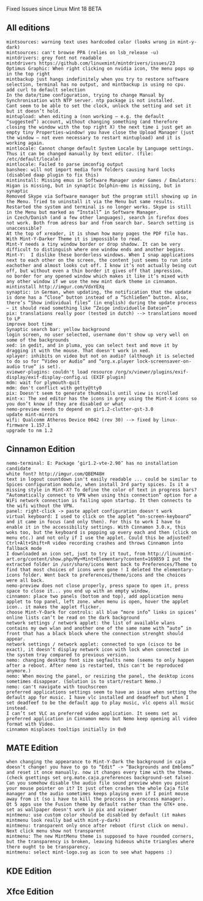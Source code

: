 Fixed Issues since Linux Mint 18 BETA

All editions
------------
	mintsources: warning text uses hardcoded color (looks wrong in mint-y-dark)
	mintsources: can't browse PPA (relies on lsb_release -u)
	mintdrivers: grey font not readable
	mintdrivers https://github.com/linuxmint/mintdrivers/issues/23
	Optimus Graphic: When right clicking on nvidia icon, the menu pops up in the top right
	mintbackup just hangs indefinitely when you try to restore software selection, terminal has no output, and mintbackup is using no cpu.
	add curl to default selection
	In the date/time configuration, trying to change Manual by Synchronisation with NTP server. ntp package is not installed.
	Cant seem to be able to set the clock, unlock the setting and set it but it doesn’t hold.
	mintupload: when editing a (non working – e.g. the default “suggested”) account, without changing something (and therefore closing the window with the top right X) the next time i just get an empty tiny Properties-window! you have close the Upload Manager (just the window – not even necessary to restart mintupload) and it is working again.
	mintlocale: Cannot change default System Locale by Language settings. Thus it can be changed manually by text editor. (file: /etc/default/locale)
	mintlocale: Failed to parse imconfig output
	banshee: will not import media form folders causing hard locks (disabled daap plugin to fix this)
	mintinstall: Missing emus in Software Manager under Games / Emulators: Higan is missing, but in synaptic Dolphin-emu is missing, but in synaptic
	Removed Skype via Software manager but the program still showing up in the Menu. Tried to uninstall it via the Menu but same results. Restarted the system and terminal is no longer works. Skype is still in the Menu but marked as “Install” in Software Manager.
	in Czech/Danish (and a few other languages), search in firefox does not work. Both from adress bar and from search bar. Search setting is unaccessible?
	At the top of xreader, it is shown how many pages the PDF file has. With Mint-Y-Darker Theme it is impossible to read.
	Mint-Y needs a tiny window border or drop shadow. It can be very difficult to distinguish where one window ends and another begins.
	Mint-Y:  I dislike these borderless windows. When I snap applications next to each other on the screen, the content just seems to run into eachother and almost looks cut off. I know it’s not actually being cut off, but without even a thin border it gives off that impression.
	no border for any opened window which makes it like it’s mixed with any other window if we use the new mint dark theme in cinnamon.
	mintinstall http://imgur.com/VdxYEXq
	synaptic: in German, when updating, the notification that the update is done has a “Close” button instead of a “Schließen” button. Also, there’s “Show individual files” (in english) during the update process – it should read something like “Zeige individuelle Dateien”.
	pix: translations really poor (tested in dutch) --> translations moved to LP
	improve boot time
	Synaptic search bar: yellow background
	login screen, no user selected, username don't show up very well on some of the backgrounds
	xed: in gedit, and in pluma, you can select text and move it by dragging it with the mouse. That doesn't work in xed.
	xplayer: inhibits on video but not on audio? (although it is selected to do so for “Video or Audio” and “org.x.player lock-screensaver-on-audio true” is set).
	xviewer-plugins: couldn't load resource /org/x/viewer/plugins/exif-display/exif-display-config.ui (EXIF plugin)
	mdm: wait for plymouth-quit
	mdm: don't conflict with getty@tty0
	pix: Doesn't seem to generate thumbnails until view is scrolled
	mint-x: The xed editor has the icons in grey using the Mint-X icons so you don’t know if they are disabled or what
	nemo-preview needs to depend on gir1.2-clutter-gst-3.0
	update mint-mirrors
	wifi: Qualcomm Atheros Device 0042 (rev 30) --> fixed by linux-firmware 1.157.1
	upgrade to nm 1.2

Cinnamon Edition
----------------
	nemo-terminal: E: Package ‘gir1.2-vte-2.90’ has no installation candidate
	white font? http://imgur.com/QBEM48H
	text in logout countdown isn't easily readable ... could be similar to Spices configuration module, when install 3rd party spices. Is it a missing style in Mint-X? To define the color of text in progress bars?
	“Automatically connect to VPN when using this connection” option for a WiFi network connection is failing upon startup. It then connects to the wifi without the VPN.
	panel: right-click -> paste applet configuration doesn't work
	virtual keyboard: I used to click on the applet “on-screen-keyboard” and it came in focus (and only then). For this to work I have to enable it in the accessibility settings. With Cinnamon 3.0.x, this woks too, but the keyboard is popping up every each and then (click on menu etc.) and not only if I use the applet. Could this be adjusted?
	Ctrl+Alt+Shift+R video recording crashes and throws Cinnamon into fallback mode
	I downloaded an icon set, just to try it tout, from http://linuxmint-art.org/content/show.php/My+Mint+Elementary?content=169859 I put the extracted folder in /usr/share/icons Went back to Preferences/Theme to find that most choices of icons were gone ! I deleted the elementary-icons folder. Went back to preferences/theme/icons and the choices were all back.
	nemo-preview does not close properly, press space to open it, press space to close it... you end up with an empty window.
	cinnamon: place two panels (bottom and top), add application menu applet to top panel, left zone. when menu is open, hover the applet icon.. it makes the applet flicker.
	choose Mint-Y-Dark for controls: all blue “more info” links in spices’ online lists can’t be read on the dark background
	network settings / network applet: the list of available wlans contains my own wlan and another one of the same name with “auto” in front that has a black block where the connection strenght should appear.
	network settings / network applet: connected to vpn (cisco to be exact), it doesn’t display network icon with lock when connected in the system tray compared to previous version.
	nemo: changing desktop font size segfaults nemo (seems to only happen after a reboot. After nemo is restarted, this can't be reproduced anymore.)
	nemo: When moving the panel, or resizing the panel, the desktop icons sometimes disappear. (Solution is to start/restart Nemo.)
	nemo: can't navigate with touchscreen
	preferred applications settings seem to have an issue when setting the default app for music. I have vlc installed and deadfeef but when I set deadfeef to be the default app to play music, vlc opens all music instead.
	I can’t set VLC as preferred video application. It seems set as preferred application in Cinnamon menu but Nemo keep opening all video format with Video.
	cinnamon misplaces tooltips initially in 0x0

MATE Edition
------------
	when changing the appearance to Mint-Y-Dark the background in caja doesn’t change! you have to go to “Edit” -> “Backgrounds and Emblems” and reset it once manually. now it changes every time with the theme. (check gsettings set org.mate.caja.preferences background-set false)
	Can you somehow disable the audio file sound preview when you point your mouse pointer on it? It just often crashes the whole Caja file manager and the audio sometimes keeps playing even if I point mouse away from it (so i have to kill the proccess in proccess manager).
	Qt 5 apps use the Fusion theme by default rather than the GTK+ one.
	set as wallpaper doesn't work in pix and xviewer
	mintmenu: use custom color should be disabled by default (it makes mintmenu look really bad with mint-y-dark)
	mintmenu: transparent only once after reboot (first click on menu). Next click menu show not transparent
	mintmenu: The new MintMenu theme is supposed to have rounded corners, but the transparency is broken, leaving hideous white triangles where there ought to be transparency.
	mintmenu: select mint-logo.svg as icon to see what happens :)

KDE Edition
-----------

Xfce Edition
------------
